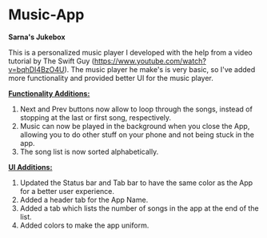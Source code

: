 # Music-App
<b>Sarna's Jukebox</b>

This is a personalized music player I developed with the help from a video tutorial by The Swift Guy (https://www.youtube.com/watch?v=bqhDI4BzO4U). The music player he make's is very basic, so I've added more functionality and provided better UI for the music player.

<b><u>Functionality Additions:</u></b>
1) Next and Prev buttons now allow to loop through the songs, instead of stopping at the last or first song, respectively. 
2) Music can now be played in the background when you close the App, allowing you to do other stuff on your phone and not being stuck in the app.
3) The song list is now sorted alphabetically.

<b><u>UI Additions:</u></b>
1) Updated the Status bar and Tab bar to have the same color as the App for a better user experience.
2) Added a header tab for the App Name.
3) Added a tab which lists the number of songs in the app at the end of the list. 
4) Added colors to make the app uniform. 
